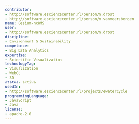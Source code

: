 ```yaml
---
contributor:
- http://software.esciencecenter.nl/person/n.drost
- http://software.esciencecenter.nl/person/m.vanmeersbergen
name: Cesium-ncWMS
user:
- http://software.esciencecenter.nl/person/n.drost
discipline:
- Environment & Sustainability
competence:
- Big Data Analytics
expertise:
- Scientific Visualization
technologyTag:
- Visualization
- WebGL
- 3D
status: active
usedIn:
- http://software.esciencecenter.nl/projects/ewatercycle
programmingLanguage:
- JavaScript
- Java
license:
- apache-2.0
---
```


